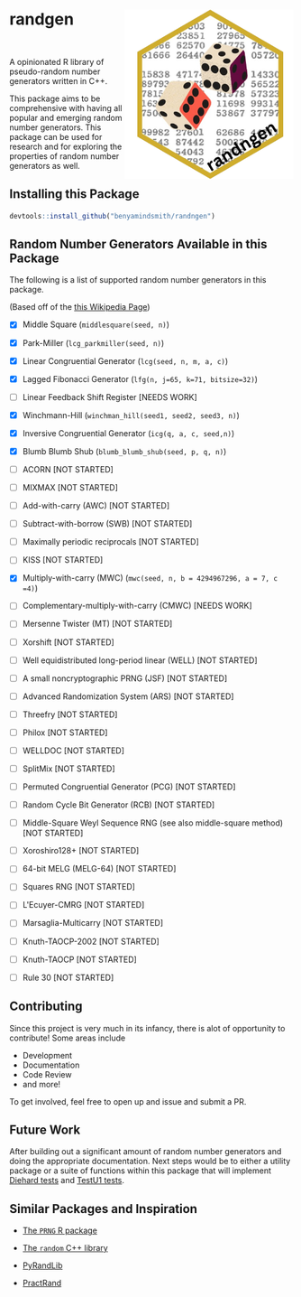 # randgen <a href='https://github.com/benyamindsmith/randngen'><img src='https://raw.githubusercontent.com/benyamindsmith/randngen/main/logo.png' align="right" height="300" /></a>    
  <a target="_blank" href="https://discord.gg/VX3pzJyfSw"><img src="https://dcbadge.limes.pink/api/server/VX3pzJyfSw" alt="" /></a>  

<!--
Adding a webhook
This is some text
--->
A opinionated R library of pseudo-random number generators written in C++.

This package aims to be comprehensive with having all popular and emerging random number generators. This package can be used for research and for exploring the properties of random number generators as well. 

## Installing this Package

```r
devtools::install_github("benyamindsmith/randngen")
```
## Random Number Generators Available in this Package

The following is a list of supported random number generators in this package. 

(Based off of the [this Wikipedia Page](https://en.wikipedia.org/wiki/List_of_random_number_generators))

- [x] Middle Square (`middlesquare(seed, n)`)

- [x] Park-Miller (`lcg_parkmiller(seed, n)`)

- [x] Linear Congruential Generator (`lcg(seed, n, m, a, c)`)

- [x] Lagged Fibonacci Generator (`lfg(n, j=65, k=71, bitsize=32)`)

- [ ] Linear Feedback Shift Register [NEEDS WORK]

- [x] Winchmann-Hill (`winchman_hill(seed1, seed2, seed3, n)`)

- [x] Inversive Congruential Generator (`icg(q, a, c, seed,n)`)

- [x] Blumb Blumb Shub (`blumb_blumb_shub(seed, p, q, n)`)

- [ ] ACORN [NOT STARTED]

- [ ] MIXMAX [NOT STARTED]

- [ ] Add-with-carry (AWC) [NOT STARTED]

- [ ] Subtract-with-borrow (SWB) [NOT STARTED]

- [ ] Maximally periodic reciprocals [NOT STARTED]

- [ ] KISS [NOT STARTED]

- [x] Multiply-with-carry (MWC) (`mwc(seed, n, b = 4294967296, a = 7, c =4)`)

- [ ] Complementary-multiply-with-carry (CMWC)  [NEEDS WORK]

- [ ] Mersenne Twister (MT)  [NOT STARTED]

- [ ] Xorshift  [NOT STARTED]

- [ ] Well equidistributed long-period linear (WELL)  [NOT STARTED]

- [ ] A small noncryptographic PRNG (JSF)  [NOT STARTED]

- [ ] Advanced Randomization System (ARS)  [NOT STARTED]

- [ ] Threefry  [NOT STARTED]

- [ ] Philox  [NOT STARTED]

- [ ] WELLDOC  [NOT STARTED]

- [ ] SplitMix  [NOT STARTED]

- [ ] Permuted Congruential Generator (PCG)  [NOT STARTED]

- [ ] Random Cycle Bit Generator (RCB)  [NOT STARTED]

- [ ] Middle-Square Weyl Sequence RNG (see also middle-square method)  [NOT STARTED]

- [ ] Xoroshiro128+  [NOT STARTED]

- [ ] 64-bit MELG (MELG-64) [NOT STARTED]

- [ ] Squares RNG  [NOT STARTED]

- [ ] L'Ecuyer-CMRG [NOT STARTED]

- [ ] Marsaglia-Multicarry [NOT STARTED]

- [ ] Knuth-TAOCP-2002 [NOT STARTED]

- [ ] Knuth-TAOCP [NOT STARTED]

- [ ] Rule 30 [NOT STARTED]

## Contributing

Since this project is very much in its infancy, there is alot of opportunity to contribute! Some areas include

- Development
- Documentation
- Code Review
- and more!

To get involved, feel free to open up and issue and submit a PR. 

## Future Work

After building out a significant amount of random number generators and doing the appropriate documentation. Next steps would be to either a utility package or a suite of functions within this package that will implement [Diehard tests](https://en.wikipedia.org/wiki/Diehard_tests) and [TestU1 tests](https://en.wikipedia.org/wiki/TestU01).

## Similar Packages and Inspiration

- [The `PRNG` R package](https://cran.r-project.org/web/packages/PRNG/PRNG.pdf)

- [The `random` C++ library](https://en.cppreference.com/w/cpp/numeric/random)

- [PyRandLib](https://github.com/schmouk/PyRandLib) 

- [PractRand](https://github.com/tylov-fork/PractRand)


